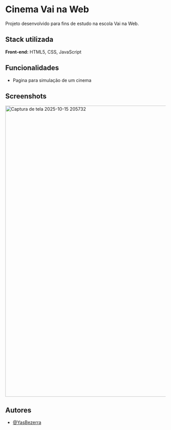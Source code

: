 
# Cinema Vai na Web

Projeto desenvolvido para fins de estudo na escola Vai na Web. 



## Stack utilizada

**Front-end:** HTML5, CSS, JavaScript




## Funcionalidades

- Pagina para simulação de um cinema

## Screenshots

<img width="1345" height="913" alt="Captura de tela 2025-10-15 205732" src="https://github.com/user-attachments/assets/7ddf4e9b-9ffa-4d72-aca4-352c5027d919" />

## Autores

- [@YasBezerra](https://github.com/YasBezerra)

